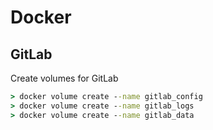 # Docker

## GitLab

Create volumes for GitLab

``` cmd
> docker volume create --name gitlab_config
> docker volume create --name gitlab_logs
> docker volume create --name gitlab_data
```
